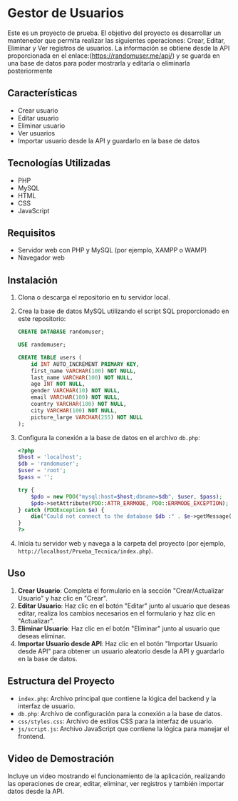 # Gestor de Usuarios

Este es un proyecto de prueba. El objetivo del proyecto es desarrollar un mantenedor que permita realizar las siguientes operaciones: Crear, Editar, Eliminar y Ver registros de usuarios. La información se obtiene desde la API proporcionada en el enlace:(https://randomuser.me/api/) y se guarda en una base de datos para poder mostrarla y editarla o eliminarla posteriormente

## Características

- Crear usuario
- Editar usuario
- Eliminar usuario
- Ver usuarios
- Importar usuario desde la API y guardarlo en la base de datos

## Tecnologías Utilizadas

- PHP
- MySQL
- HTML
- CSS
- JavaScript

## Requisitos

- Servidor web con PHP y MySQL (por ejemplo, XAMPP o WAMP)
- Navegador web

## Instalación

1. Clona o descarga el repositorio en tu servidor local.
2. Crea la base de datos MySQL utilizando el script SQL proporcionado en este repositorio:

    ```sql
    CREATE DATABASE randomuser;

    USE randomuser;

    CREATE TABLE users (
        id INT AUTO_INCREMENT PRIMARY KEY,
        first_name VARCHAR(100) NOT NULL,
        last_name VARCHAR(100) NOT NULL,
        age INT NOT NULL,
        gender VARCHAR(10) NOT NULL,
        email VARCHAR(100) NOT NULL,
        country VARCHAR(100) NOT NULL,
        city VARCHAR(100) NOT NULL,
        picture_large VARCHAR(255) NOT NULL
    );
    ```

3. Configura la conexión a la base de datos en el archivo `db.php`:

    ```php
    <?php
    $host = 'localhost';
    $db = 'randomuser';
    $user = 'root';
    $pass = '';

    try {
        $pdo = new PDO("mysql:host=$host;dbname=$db", $user, $pass);
        $pdo->setAttribute(PDO::ATTR_ERRMODE, PDO::ERRMODE_EXCEPTION);
    } catch (PDOException $e) {
        die("Could not connect to the database $db :" . $e->getMessage());
    }
    ?>
    ```

4. Inicia tu servidor web y navega a la carpeta del proyecto (por ejemplo, `http://localhost/Prueba_Tecnica/index.php`).

## Uso

1. **Crear Usuario**: Completa el formulario en la sección "Crear/Actualizar Usuario" y haz clic en "Crear".
2. **Editar Usuario**: Haz clic en el botón "Editar" junto al usuario que deseas editar, realiza los cambios necesarios en el formulario y haz clic en "Actualizar".
3. **Eliminar Usuario**: Haz clic en el botón "Eliminar" junto al usuario que deseas eliminar.
4. **Importar Usuario desde API**: Haz clic en el botón "Importar Usuario desde API" para obtener un usuario aleatorio desde la API y guardarlo en la base de datos.

## Estructura del Proyecto

- `index.php`: Archivo principal que contiene la lógica del backend y la interfaz de usuario.
- `db.php`: Archivo de configuración para la conexión a la base de datos.
- `css/styles.css`: Archivo de estilos CSS para la interfaz de usuario.
- `js/script.js`: Archivo JavaScript que contiene la lógica para manejar el frontend.

## Video de Demostración

Incluye un video mostrando el funcionamiento de la aplicación, realizando las operaciones de crear, editar, eliminar, ver registros y también importar datos desde la API.

